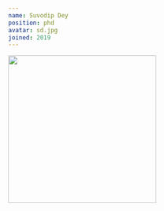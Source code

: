 ```yaml
---
name: Suvodip Dey
position: phd
avatar: sd.jpg
joined: 2019
---
```

 
 <img width="300" src="{{site.baseurl}}/images/people/{{page.avatar}}" data-action="zoom">
 
